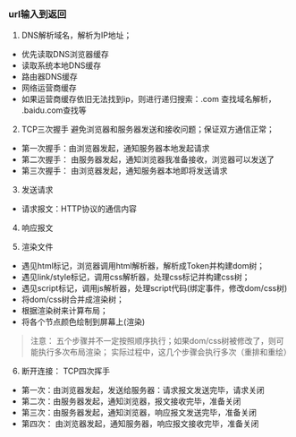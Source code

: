 
### url输入到返回

1. DNS解析域名，解析为IP地址；
- 优先读取DNS浏览器缓存
- 读取系统本地DNS缓存
- 路由器DNS缓存
- 网络运营商缓存
- 如果运营商缓存依旧无法找到ip，则进行递归搜索：.com 查找域名解析， .baidu.com查找等

2. TCP三次握手
避免浏览器和服务器发送和接收问题；保证双方通信正常；
- 第一次握手：由浏览器发起，通知服务器本地发起请求
- 第二次握手： 由服务器发起，通知浏览器我准备接收，浏览器可以发送了
- 第三次握手： 由浏览器发起，通知服务器本地即将发送请求

3. 发送请求
- 请求报文：HTTP协议的通信内容

4. 响应报文

5. 渲染文件
- 遇见html标记，浏览器调用html解析器，解析成Token并构建dom树；
- 遇见link/style标记，调用css解析器，处理css标记并构建css树；
- 遇见script标记，调用js解析器，处理script代码(绑定事件，修改dom/css树)
- 将dom/css树合并成渲染树；
- 根据渲染树来计算布局；
- 将各个节点颜色绘制到屏幕上(渲染)

> 注意：
  五个步骤并不一定按照顺序执行；如果dom/css树被修改了，则可能执行多次布局渲染；
  实际过程中，这几个步骤会执行多次（重排和重绘）

6. 断开连接： TCP四次挥手
- 第一次：由浏览器发起，发送给服务器：请求报文发送完毕，请求关闭
- 第二次：由服务器发起，通知浏览器，报文接收完毕，准备关闭
- 第三次：由服务器发起，通知浏览器，响应报文发送完毕，准备关闭
- 第四次： 由浏览器发起，通知服务器，响应报文接收完毕，准备关闭
